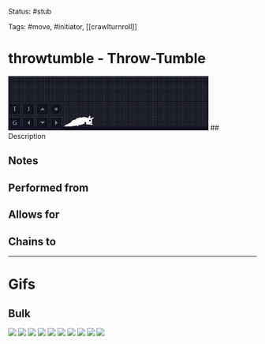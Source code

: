 Status: #stub

Tags: #move, #initiator, [[crawlturnroll]]

# throwtumble - Throw-Tumble
<img src=https://raw.githubusercontent.com/LauraHannah44/Rain-World-Movement/main/Files/throwtumble_header.gif>
## Description


## Notes


## Performed from


## Allows for


## Chains to


___
# Gifs
## Bulk
<img src=https://raw.githubusercontent.com/LauraHannah44/Rain-World-Movement/main/Files/throwtumble_0.gif>
<img src=https://raw.githubusercontent.com/LauraHannah44/Rain-World-Movement/main/Files/throwtumble_1.gif>
<img src=https://raw.githubusercontent.com/LauraHannah44/Rain-World-Movement/main/Files/throwtumble_2.gif>
<img src=https://raw.githubusercontent.com/LauraHannah44/Rain-World-Movement/main/Files/throwtumble_3.gif>
<img src=https://raw.githubusercontent.com/LauraHannah44/Rain-World-Movement/main/Files/throwtumble_4.gif>
<img src=https://raw.githubusercontent.com/LauraHannah44/Rain-World-Movement/main/Files/throwtumble_5.gif>
<img src=https://raw.githubusercontent.com/LauraHannah44/Rain-World-Movement/main/Files/throwtumble_6.gif>
<img src=https://raw.githubusercontent.com/LauraHannah44/Rain-World-Movement/main/Files/throwtumble_7.gif>
<img src=https://raw.githubusercontent.com/LauraHannah44/Rain-World-Movement/main/Files/throwtumble_8.gif>
<img src=https://raw.githubusercontent.com/LauraHannah44/Rain-World-Movement/main/Files/throwtumble_9.gif>